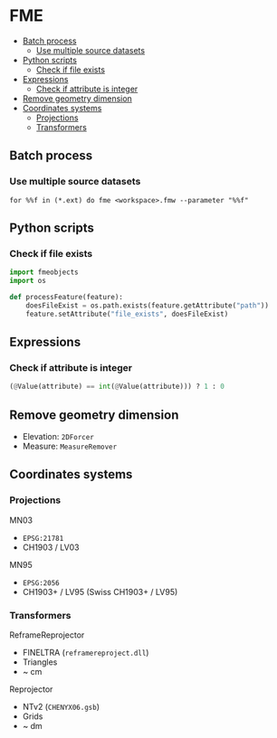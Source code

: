 FME
===

* [Batch process](#batch-process)
    * [Use multiple source datasets](#use-multiple-source-datasets)
* [Python scripts](#python-scripts)
    * [Check if file exists](#check-if-file-exists)
* [Expressions](#expressions)
    * [Check if attribute is integer](#check-if-attribute-is-integer)
* [Remove geometry dimension](#remove-geometry-dimension)
* [Coordinates systems](#coordinates-systems)
    * [Projections](#projections)
    * [Transformers](#transformers)

Batch process
-------------

### Use multiple source datasets

```batchfile
for %%f in (*.ext) do fme <workspace>.fmw --parameter "%%f"
```

Python scripts
--------------

### Check if file exists

```python
import fmeobjects
import os

def processFeature(feature):
    doesFileExist = os.path.exists(feature.getAttribute("path"))
    feature.setAttribute("file_exists", doesFileExist)
```

Expressions
-----------

### Check if attribute is integer

```python
(@Value(attribute) == int(@Value(attribute))) ? 1 : 0
```

Remove geometry dimension
-------------------------

* Elevation: `2DForcer`
* Measure: `MeasureRemover`

Coordinates systems
-------------------

### Projections

MN03
- `EPSG:21781`
- CH1903 / LV03

MN95
- `EPSG:2056`
- CH1903+ / LV95 (Swiss CH1903+ / LV95)

### Transformers

ReframeReprojector
- FINELTRA (`reframereproject.dll`)
- Triangles
- ~ cm

Reprojector
- NTv2 (`CHENYX06.gsb`)
- Grids
- ~ dm
